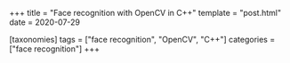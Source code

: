 +++
title = "Face recognition with OpenCV in C++"
template = "post.html"
date = 2020-07-29

[taxonomies]
tags = ["face recognition", "OpenCV", "C++"]
categories = ["face recognition"]
+++

